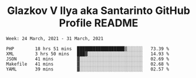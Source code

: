 <h1 align="center">Glazkov V Ilya aka Santarinto GitHub Profile README</h1>

<!--START_SECTION:waka-->
```text
Week: 24 March, 2021 - 31 March, 2021

PHP        18 hrs 51 mins  ██████████████████▒░░░░░░   73.39 % 
XML        3 hrs 50 mins   ███▓░░░░░░░░░░░░░░░░░░░░░   14.93 % 
JSON       41 mins         ▓░░░░░░░░░░░░░░░░░░░░░░░░   02.69 % 
Makefile   41 mins         ▓░░░░░░░░░░░░░░░░░░░░░░░░   02.68 % 
YAML       39 mins         ▓░░░░░░░░░░░░░░░░░░░░░░░░   02.57 % 
```
<!--END_SECTION:waka-->